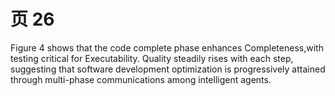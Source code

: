 # 页 26
Figure 4 shows that the code complete phase enhances Completeness,with testing critical for Executability. Quality steadily rises with each step, suggesting that software development optimization is progressively attained through multi-phase communications among intelligent agents.